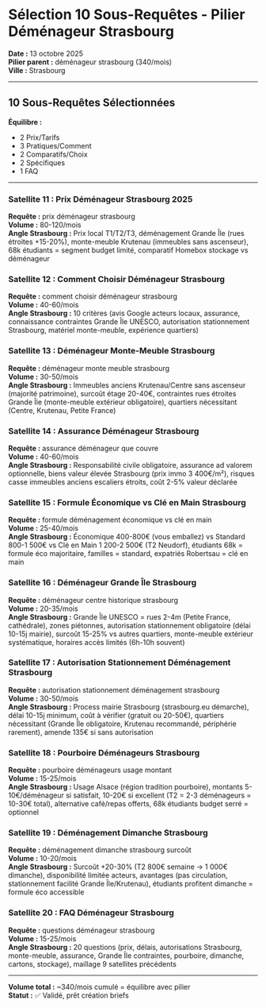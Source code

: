 # Sélection 10 Sous-Requêtes - Pilier Déménageur Strasbourg

**Date :** 13 octobre 2025  
**Pilier parent :** déménageur strasbourg (340/mois)  
**Ville :** Strasbourg

---

## 10 Sous-Requêtes Sélectionnées

**Équilibre :**
- 2 Prix/Tarifs
- 3 Pratiques/Comment
- 2 Comparatifs/Choix
- 2 Spécifiques
- 1 FAQ

---

### Satellite 11 : Prix Déménageur Strasbourg 2025

**Requête :** prix déménageur strasbourg  
**Volume :** 80-120/mois  
**Angle Strasbourg :** Prix local T1/T2/T3, déménagement Grande Île (rues étroites +15-20%), monte-meuble Krutenau (immeubles sans ascenseur), 68k étudiants = segment budget limité, comparatif Homebox stockage vs déménageur

### Satellite 12 : Comment Choisir Déménageur Strasbourg

**Requête :** comment choisir déménageur strasbourg  
**Volume :** 40-60/mois  
**Angle Strasbourg :** 10 critères (avis Google acteurs locaux, assurance, connaissance contraintes Grande Île UNESCO, autorisation stationnement Strasbourg, matériel monte-meuble, expérience quartiers)

### Satellite 13 : Déménageur Monte-Meuble Strasbourg

**Requête :** déménageur monte meuble strasbourg  
**Volume :** 30-50/mois  
**Angle Strasbourg :** Immeubles anciens Krutenau/Centre sans ascenseur (majorité patrimoine), surcoût étage 20-40€, contraintes rues étroites Grande Île (monte-meuble extérieur obligatoire), quartiers nécessitant (Centre, Krutenau, Petite France)

### Satellite 14 : Assurance Déménageur Strasbourg

**Requête :** assurance déménageur que couvre  
**Volume :** 40-60/mois  
**Angle Strasbourg :** Responsabilité civile obligatoire, assurance ad valorem optionnelle, biens valeur élevée Strasbourg (prix immo 3 400€/m²), risques casse immeubles anciens escaliers étroits, coût 2-5% valeur déclarée

### Satellite 15 : Formule Économique vs Clé en Main Strasbourg

**Requête :** formule déménagement économique vs clé en main  
**Volume :** 25-40/mois  
**Angle Strasbourg :** Économique 400-800€ (vous emballez) vs Standard 800-1 500€ vs Clé en Main 1 200-2 500€ (T2 Neudorf), étudiants 68k = formule éco majoritaire, familles = standard, expatriés Robertsau = clé en main

### Satellite 16 : Déménageur Grande Île Strasbourg

**Requête :** déménageur centre historique strasbourg  
**Volume :** 20-35/mois  
**Angle Strasbourg :** Grande Île UNESCO = rues 2-4m (Petite France, cathédrale), zones piétonnes, autorisation stationnement obligatoire (délai 10-15j mairie), surcoût 15-25% vs autres quartiers, monte-meuble extérieur systématique, horaires accès limités (6h-10h souvent)

### Satellite 17 : Autorisation Stationnement Déménagement Strasbourg

**Requête :** autorisation stationnement déménagement strasbourg  
**Volume :** 30-50/mois  
**Angle Strasbourg :** Process mairie Strasbourg (strasbourg.eu démarche), délai 10-15j minimum, coût à vérifier (gratuit ou 20-50€), quartiers nécessitant (Grande Île obligatoire, Krutenau recommandé, périphérie rarement), amende 135€ si sans autorisation

### Satellite 18 : Pourboire Déménageurs Strasbourg

**Requête :** pourboire déménageurs usage montant  
**Volume :** 15-25/mois  
**Angle Strasbourg :** Usage Alsace (région tradition pourboire), montants 5-10€/déménageur si satisfait, 10-20€ si excellent (T2 = 2-3 déménageurs = 10-30€ total), alternative café/repas offerts, 68k étudiants budget serré = optionnel

### Satellite 19 : Déménagement Dimanche Strasbourg

**Requête :** déménagement dimanche strasbourg surcoût  
**Volume :** 10-20/mois  
**Angle Strasbourg :** Surcoût +20-30% (T2 800€ semaine → 1 000€ dimanche), disponibilité limitée acteurs, avantages (pas circulation, stationnement facilité Grande Île/Krutenau), étudiants profitent dimanche = formule éco accessible

### Satellite 20 : FAQ Déménageur Strasbourg

**Requête :** questions déménageur strasbourg  
**Volume :** 15-25/mois  
**Angle Strasbourg :** 20 questions (prix, délais, autorisations Strasbourg, monte-meuble, assurance, Grande Île contraintes, pourboire, dimanche, cartons, stockage), maillage 9 satellites précédents

---

**Volume total :** ~340/mois cumulé = équilibre avec pilier  
**Statut :** ✅ Validé, prêt création briefs

